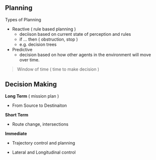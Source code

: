 ## Planning

Types of Planning

- Reactive ( rule based planning )
  - deciison based on current state of perception and rules
  - if ... then ( obstruction, stop )
  - e.g. decision trees
- Predictive
  - decision based on how other agents in the environment will move over time.

> Window of time ( time to make decision )

## Decision Making

**Long Term** ( mission plan )

- From Source to Destinaiton

**Short Term** 

- Route change, intersections

**Immediate**

- Trajectory control and planning

- Lateral and Longitudinal control
